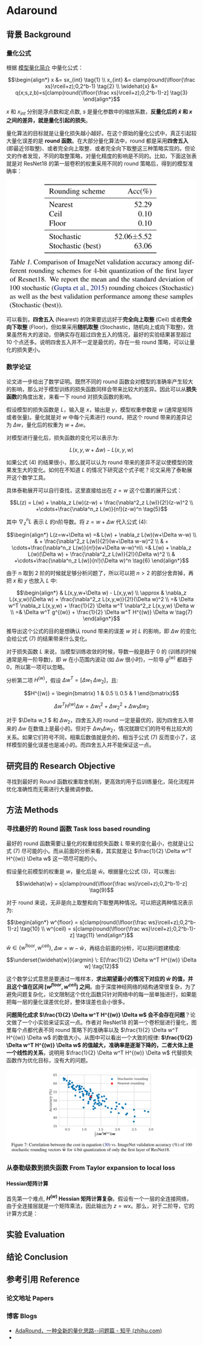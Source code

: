 # Adaround

## 背景 Background

### 量化公式

根据 [模型量化简介](/docs/Model_Accelaration/模型量化简介.md) 中量化公式：

$$\begin{align*}
x &= sx_{int} \tag{1} \\
x_{int} &= clamp(round(\lfloor{\frac xs}\rceil+z);0,2^b-1) \tag{2} \\
\widehat{x} &= q(x;s,z,b)=s[clamp(round(\lfloor{\frac xs}\rceil+z);0,2^b-1)-z] \tag{3} 
\end{align*}$$

$x$ 和 $x_{int}$ 分别是浮点数和定点数, $s$ 是量化参数中的缩放系数，**反量化后的 $\widehat{x}$ 和 $x$ 之间的差异，就是量化引起的损失**。

量化算法的目标就是让量化损失越小越好。在这个原始的量化公式中，真正引起较大量化误差的是 **round 函数**。在大部分量化算法中，round 都是采用**四舍五入** (即最近邻取整)、或者完全向上取整、或者完全向下取整这三种策略实现的。但论文的作者发现，不同的取整策略，对量化精度的影响是不同的。比如，下面这张表就是对 ResNet18 的第一层卷积的权重采用不同的 round 策略后，得到的模型准确率：

![Adaround - Comparison of different rounding schemes](/images/Model_Accelaration/Adaround%20-%20Comparison%20of%20different%20rounding%20schemes.png)

可以看到，**四舍五入** (Nearest) 的效果要远远好于**完全向上取整** (Ceil) 或者**完全向下取整** (Floor)，但如果采用**随机取整** (Stochastic，随机向上或向下取整)，效果虽然有大的波动，但确实存在超过四舍五入的情况，最好的实验结果甚至超过 10 个点还多。说明四舍五入并不一定是最优的，存在一些 round 策略，可以让量化的损失更小。

### 数学论证

论文进一步给出了数学证明。既然不同的 round 函数会对模型的准确率产生较大的影响，那么对于模型训练的损失函数同样会带来比较大的差异。因此可以从**损失函数**的角度出发，来看一下 round 对损失函数的影响。

假设模型的损失函数是 $L$，输入是 $x$，输出是 $y$，模型权重参数是 $w$ (通常是矩阵或者张量)。量化就是对 $w$ 中每个元素进行 round，把这个 round 带来的差异记为 $\Delta w$，量化后的权重为 $w+\Delta w$。

对模型进行量化后，损失函数的变化可以表示为: 

$$L(x,y,w+\Delta w)-L(x,y,w) \tag{4}$$

如果公式 (4) 的结果很小，那么就可以认为 round 带来的差异不足以使模型的效果发生大的变化。如何在不知道 $L$ 的情况下研究这个式子呢？论文采用了泰勒展开这个数学工具。

具体泰勒展开可以自行查找，这里直接给出在 $z=w$ 这个位置的展开公式：

$$L(z) = L(w) + \nabla_z L(w)(z-w) + \frac{\nabla^2_z L(w)}{2!}(z-w)^2 \\
+\cdots+\frac{\nabla^n_z L(w)}{n!}(z-w)^n \tag{5}$$

其中 $\nabla_z^n L$ 表示 $L$ 的n阶导数。将 $z=w+\Delta w$ 代入公式 (4):

$$\begin{align*}
L(z=w+\Delta w) =& L(w) + \nabla_z L(w)(w+\Delta w-w) \\
& + \frac{\nabla^2_z L(w)}{2!}(w+\Delta w-w)^2 \\
& + \cdots+\frac{\nabla^n_z L(w)}{n!}(w+\Delta w-w)^n\\
=& L(w) + \nabla_z L(w)(\Delta w) + \frac{\nabla^2_z L(w)}{2!}(\Delta w)^2 \\
& +\cdots+\frac{\nabla^n_z L(w)}{n!}(\Delta w)^n \tag{6}
\end{align*}$$

由于 n 取到 2 阶的时候就足够分析问题了，所以可以把 $n>2$ 的部分舍弃掉，再把 $x$ 和 $y$ 也放入 $L$ 中: 

$$\begin{align*}
& L(x,y,w+\Delta w) - L(x,y,w) \\
\approx & \nabla_z L(x,y,w)(\Delta w) + \frac{\nabla^2_z L(x,y,w)}{2!}(\Delta w)^2 \\
=& \Delta w^T \nabla_z L(x,y,w) + \frac{1}{2} \Delta w^T \nabla^2_z L(x,y,w) \Delta w \\
=& \Delta w^T g^{(w)} + \frac{1}{2} \Delta w^T H^{(w)} \Delta w \tag{7}
\end{align*}$$

推导出这个公式的目的是想确认 round 带来的误差 $w$ 对 $L$ 的影响，即 $\Delta w$ 的变化会给公式 (7) 的结果带来什么变化。

对于损失函数 $L$ 来说，当模型训练收敛的时候，导数一般是趋于 0 的 (训练的时候通常是用一阶导数)，即 $w$ 在小范围内波动 (如 $\Delta w$ 很小时)，一阶导 $g^{(w)}$  都趋于 0，所以第一项可以忽略。

分析第二项 $H^{(w)}$，假设 $\Delta w^T = [\Delta w_1 \: \Delta w_2 ]$，且:

$$H^{(w)} = 
\begin{bmatrix}
1 & 0.5 \\
0.5 & 1 
\end{bmatrix}$$

$$\Delta w^T H^{(w)} \Delta w = \Delta w_1^2 + \Delta w_2^2 + \Delta w_1 \Delta w_2 \tag{8}$$

对于 $\Delta w_1 $ 和 $\Delta w_2$，四舍五入的 round 一定是最优的，因为四舍五入带来的 $\Delta w$ 在数值上是最小的。但对于 $\Delta w_1 \Delta w_2$，情况就跟它们的符号有比较大的关系。如果它们符号不同，相乘后数值就是负的，相当于公式 (7) 反而变小了，这样模型的量化误差也是减小的。而四舍五入并不能保证这一点。

## 研究目的 Research Objective

寻找到最好的 Round 函数权重取舍机制，更高效的用于后训练量化，简化流程并优化准确性而无需进行大量微调参数。

## 方法 Methods

### 寻找最好的 Round 函数 Task loss based rounding

最好的 round 函数需要让量化的权重给损失函数 $L$ 带来的变化最小，也就是让公式 (7) 尽可能的小。而从前面的分析来看，其实就是让 $\frac{1}{2} \Delta w^T H^{(w)} \Delta w$ 这一项尽可能的小。

假设量化前模型的权重是 $w$，量化后是 $\widehat{w}$。根据量化公式 (3)，可以推出: 

$$\widehat{w} = s[clamp(round(\lfloor{\frac ws}\rceil+z);0,2^b-1)-z] \tag{9}$$

对于 round 来说，无非是向上取整和向下取整两种情况。可以把这两种情况表示为: 

$$\begin{align*}
w^{floor} = s[clamp(round(\lfloor{\frac ws}\rceil+z);0,2^b-1)-z] \tag{10}  \\
w^{ceil} = s[clamp(round(\lfloor{\frac ws}\rceil+z);0,2^b-1)-z] \tag{11}  
\end{align*}$$

$\widehat{w} \in \left\{ w^{\text{floor}}, w^{\text{ceil}} \right\}$, $\Delta w = w - \widehat{w}$，再结合前面的分析，可以把问题建模成:

$$\underset{\widehat{w}}{argmin} \: E[\frac{1}{2} \Delta w^T H^{(w)} \Delta w] \tag{12}$$

这个数学公式意思是要通过一堆样本，**求出期望最小的情况下对应的 $\widehat{w}$ 的值，并且这个值在区间 $[w^{floor}, w^{ceil}]$ 之间**。由于深度神经网络的结构通常很复杂，为了避免问题复杂化，论文限制这个优化函数只针对网络中的每一层单独进行，如果能把每一层的量化误差优化好，整体误差也会小很多。

**问题简化成求 $\frac{1}{2} \Delta w^T H^{(w)} \Delta w$ 会不会存在问题**？论文做了一个小实验来证实这一点。作者对 ResNet18 的第一个卷积层进行量化，图里每个点都代表不同 round 策略下的准确率以及 $\frac{1}{2} \Delta w^T H^{(w)} \Delta w$ 的数值大小。从图中可以看出一个大致的规律: **$\frac{1}{2} \Delta w^T H^{(w)} \Delta w$ 的值越大，准确率是逐渐下降的，二者大体上是一个线性的关系**，说明用 $\frac{1}{2} \Delta w^T H^{(w)} \Delta w$ 代替损失函数作为优化目标，没有大的问题。

![AdaRound Figure 7](/images/Model_Accelaration/AdaRound%20Figure%207.png)

### 从泰勒级数到损失函数 From Taylor expansion to local loss

#### Hessian矩阵计算

首先第一个难点, **$H^{(w)}$ Hessian 矩阵计算复杂**。假设有一个一层的全连接网络，由于全连接层就是一个矩阵乘法，因此输出为 $z=wx$。那么，对于二阶导，它的计算方式是：












## 实验 Evaluation

## 结论 Conclusion

## 参考引用 Reference

### 论文地址 Papers

### 博客 Blogs

- [AdaRound，一种全新的量化思路--问题篇 - 知乎 (zhihu.com)](https://zhuanlan.zhihu.com/p/473815530)
- 